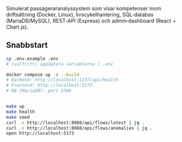Simulerat passageraranalyssystem som visar kompetenser inom driftsättning (Docker, Linux), livscykelhantering, SQL‑databas (MariaDB/MySQL), REST‑API (Express) och admin‑dashboard (React + Chart.js).

## Snabbstart

```bash
cp .env.example .env
# (valfritt) uppdatera variablerna i .env

docker compose up -d --build
# Backend: http://localhost:1337/api/health
# Frontend: http://localhost:5173
# DB (MariaDB): port 3306


make up
make health
make seed
curl -s http://localhost:8088/api/flows/latest | jq .
curl -s http://localhost:8088/api/flows/anomalies | jq .
open http://localhost:5173
